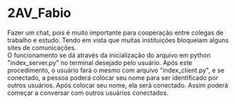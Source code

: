 # 2AV_Fabio
Fazer um chat, pois é muito importante para cooperação entre colegas de trabalho e estudo. Tendo em vista que muitas instituições bloqueiam alguns sites de comunicações. <br>
O funcionamento se dá através da inicialização do arquivo em python "index_server.py" no terminal desejado pelo usuário. Após este procedimento, o usuário fará o mesmo com arquivo "index_client.py", e se conectado, a pessoa poderá colocar seu nome para ser identificado por outros usuários. Após colocar seu nome, ela será conectado. Assim poderá começar a conversar com outros usuários conectados.
